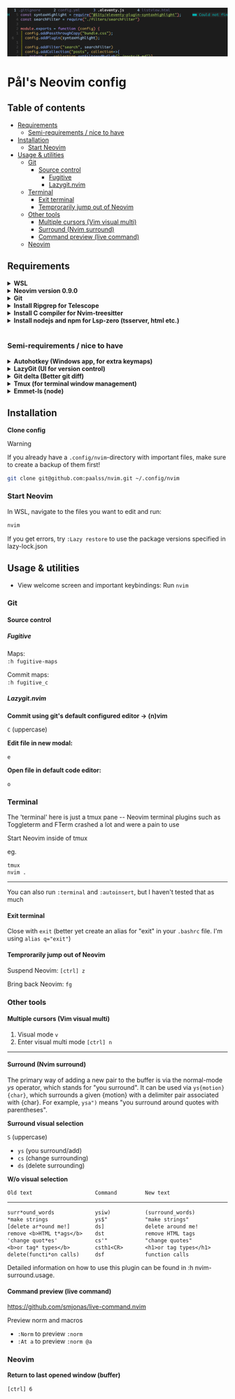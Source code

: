 ![Coding file opened in Neovim](./docs/using-nvim.png)

# Pål's Neovim config

## Table of contents

<!-- toc -->

- [Requirements](#requirements)
  * [Semi-requirements / nice to have](#semi-requirements--nice-to-have)
- [Installation](#installation)
  * [Start Neovim](#start-neovim)
- [Usage & utilities](#usage--utilities)
  * [Git](#git)
    + [Source control](#source-control)
      - [Fugitive](#fugitive)
      - [Lazygit.nvim](#lazygitnvim)
  * [Terminal](#terminal)
    + [Exit terminal](#exit-terminal)
    + [Temprorarily jump out of Neovim](#temprorarily-jump-out-of-neovim)
  * [Other tools](#other-tools)
    + [Multiple cursors (Vim visual multi)](#multiple-cursors-vim-visual-multi)
    + [Surround (Nvim surround)](#surround-nvim-surround)
    + [Command preview (live command)](#command-preview-live-command)
  * [Neovim](#neovim)

<!-- tocstop -->

## Requirements

<details>
    <summary><b>WSL</b></summary>

I'm using Ubuntu through WSL on Windows 10 & 11

Yanking to OS clipboard registry is currently customized for WSL specifically (`let g:clipboard = {` from `lazy.lua`). Aside: `:h clipboard-wsl`

---

A note on Windows 11 & its Terminal app:

- `[ctrl] [tab]` is automatically set up to "move to next tab"
- I have _also_ defined a `[ctrl] [tab]` keybinding in the autohotkey file, to "move to previous open tab" (just like hitting `[ctrl] 6` in vim)

If you want to use the latter, you'll have to delete the former. You can open up Terminal settings and delete the "move to next tab".

---
</details>

<details>
    <summary><b>Neovim version 0.9.0</b></summary>

**My Neovim info**
````
NVIM v0.9.0
Build type: Release
LuaJIT 2.1.0-beta3
``````

[How to install Neovim 0.9 in Ubuntu in WSL](docs/neovim-install.md)

---
</details>

<details>
    <summary><b>Git</b></summary>

**How to update git on Ubuntu**

Check `git --version`

Update if necessary

```bash
sudo add-apt-repository ppa:git-core/ppa -y
sudo apt-get update
sudo apt-get install git -y
git --version
```

---
</details>

<details>
    <summary><b>Install Ripgrep for Telescope</b></summary>

Ubuntu

```bash
curl -LO https://github.com/BurntSushi/ripgrep/releases/download/14.1.0/ripgrep_14.1.0-1_amd64.deb
sudo dpkg -i ripgrep_14.1.0-1_amd64.deb
```

Other installation methods: <https://github.com/BurntSushi/ripgrep>

---
</details>

<details>
    <summary><b>Install C compiler for Nvim-treesitter</b></summary>

Ubuntu

```bash
sudo apt install build-essential
```

---
</details>

<details>
    <summary><b>Install nodejs and npm for Lsp-zero (tsserver, html etc.)</b></summary>

Ubuntu

```bash
sudo apt install nodejs npm
```

---
</details>

<br>

### Semi-requirements / nice to have

<details>
    <summary><b>Autohotkey (Windows app, for extra keymaps)</b></summary>

I have made some additional keymaps using Authotkey.

(Some keymaps are too hard / impossible to define in plain Neovim)

**Install AutoHotkey:**

https://www.autohotkey.com/

Download v2.0, launch `AutoHotkey_2.x.x_setup`, accept the default suggestions

**Start script**

Run ahk file

`:lua Ahk()` (might need to source `:so` `autohotkey/init.lua` first)

or

click 'run script' from the right-click menu on the ahk-file

**Stop script**

`Alt+Esc`

---
</details>

<details>
    <summary><b>LazyGit (UI for version control)</b></summary>

Install as explained in <https://github.com/jesseduffield/lazygit#ubuntu>,

run

```bash
LAZYGIT_VERSION=$(curl -s "https://api.github.com/repos/jesseduffield/lazygit/releases/latest" | grep -Po '"tag_name": "v\K[^"]*')
curl -Lo lazygit.tar.gz "https://github.com/jesseduffield/lazygit/releases/latest/download/lazygit_${LAZYGIT_VERSION}_Linux_x86_64.tar.gz"
tar xf lazygit.tar.gz lazygit
sudo install lazygit /usr/local/bin
```

Verify installation

```bash
lazygit --version
```

---
</details>

<details>
    <summary><b>Git delta (Better git diff)</b></summary>

visit: <https://dandavison.github.io/delta/installation.html>

Download the deb for Debian / Ubuntu

| Debian / Ubuntu | `sudo dpkg -i git-delta-musl_x.xx.x_amd64.deb` |
| --------------- | ---------------------------------------------- |

**Usage**

`git diff | delta`

see more

<https://www.youtube.com/watch?v=91p1Fp7Db5c>

---
</details>

<details>
    <summary><b>Tmux (for terminal window management)</b></summary>

Ubuntu or Debian

```bash
apt install tmux
```

Other installation methods: <https://github.com/tmux/tmux/wiki/Installing>

If you want to use this repo's `.tmux.conf`-file as your tmux config

> [!WARNING]
> This Neovim will OVERWRITE your ~/.tmux.conf if you have one

`[space] [space] tmux`

**Install plugin manager**

```bash
git clone https://github.com/tmux-plugins/tpm ~/.tmux/plugins/tpm
```

**Install plugins**

Open tmux, and run:

`[tmux prefix], I`

---
</details>

<details>
    <summary><b>Emmet-ls (node)</b></summary>

1. Install node
2. `npm install -g emmet-ls`
3. for jsx code completion

---
</details>

## Installation 

**Clone config**

> [!WARNING]
> If you already have a `.config/nvim`-directory with important files, make sure to create a backup of them first!

```sh
git clone git@github.com:paalss/nvim.git ~/.config/nvim
```

### Start Neovim

In WSL, navigate to the files you want to edit and run:

```bash
nvim
```

If you get errors, try `:Lazy restore` to use the package versions specified in lazy-lock.json

## Usage & utilities

- View welcome screen and important keybindings: Run `nvim`

### Git

#### Source control 

##### Fugitive

Maps: \
`:h fugitive-maps`

Commit maps: \
`:h fugitive_c`

##### Lazygit.nvim

**Commit using git's default configured editor -> (n)vim**

`C` (uppercase)

**Edit file in new modal:**

`e`

**Open file in default code editor:**

`o`

### Terminal

The 'terminal' here is just a tmux pane -- Neovim terminal plugins such as Toggleterm and FTerm crashed a lot and were a pain to use

Start Neovim inside of tmux

eg.
```
tmux
nvim .
```

---

You can also run `:terminal` and `:autoinsert`, but I haven't tested that as much

#### Exit terminal

Close with `exit` (better yet create an alias for "exit" in your `.bashrc` file. I'm using `alias q="exit"`)

#### Temprorarily jump out of Neovim

Suspend Neovim: `[ctrl] z`

Bring back Neovim: `fg`

### Other tools

#### Multiple cursors (Vim visual multi)

1. Visual mode `v`
2. Enter  visual multi mode `[ctrl] n`

----

#### Surround (Nvim surround)

The primary way of adding a new pair to the buffer is via the normal-mode *ys*
operator, which stands for "you surround". It can be used via
`ys{motion}{char}`, which surrounds a given {motion} with a delimiter pair
associated with {char}. For example, `ysa")` means "you surround around quotes
with parentheses".

**Surround visual selection**

`S` (uppercase)

- `ys` (you surround/add)
- `cs` (change surrounding)
- `ds` (delete surrounding)

**W/o visual selection**

    Old text                    Command         New text
--------------------------------------------------------------------------------
    surr*ound_words             ysiw)           (surround_words)
    *make strings               ys$"            "make strings"
    [delete ar*ound me!]        ds]             delete around me!
    remove <b>HTML t*ags</b>    dst             remove HTML tags
    'change quot*es'            cs'"            "change quotes"
    <b>or tag* types</b>        csth1<CR>       <h1>or tag types</h1>
    delete(functi*on calls)     dsf             function calls

Detailed information on how to use this plugin can be found in :h nvim-surround.usage.

#### Command preview (live command)

<https://github.com/smjonas/live-command.nvim>

Preview norm and macros

- `:Norm` to preview `:norm`
- `:At a` to preview `:norm @a`

### Neovim

**Return to last opened window (buffer)**

`[ctrl] 6`
